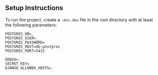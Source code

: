 ## Setup Instructions

To run the project, create a `.env.dev` file in the root directory with at least the following parameters:

```env
POSTGRES_DB=_
POSTGRES_USER=_
POSTGRES_PASSWORD=_
POSTGRES_HOST=db-postgres
POSTGRES_PORT=5432

DEBUG=_
SECRET_KEY=_
DJANGO_ALLOWED_HOSTS=_
